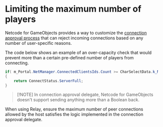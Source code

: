 # Limiting the maximum number of players

Netcode for GameObjects provides a way to customize the [connection approval process](connection-approval.md) that can reject incoming connections based on any number of user-specific reasons.

<!-- Commenting this out until we can get external code references working

Boss Room provides one example of how to handle limiting the number of players through the connection approval process:

```csharp reference
https://github.com/Unity-Technologies/com.unity.multiplayer.samples.coop/blob/v2.2.0/Assets/Scripts/ConnectionManagement/ConnectionState/HostingState.cs

```
-->

The code below shows an example of an over-capacity check that would prevent more than a certain pre-defined number of players from connecting.

```csharp
if( m_Portal.NetManager.ConnectedClientsIds.Count >= CharSelectData.k_MaxLobbyPlayers )
{
    return ConnectStatus.ServerFull;
}
```

> [!NOTE]​
> In connection approval delegate, Netcode for GameObjects doesn't support sending anything more than a Boolean back.

<!-- Commenting this out until we can get external code references working
> Boss Room shows a way to offer meaningful error code to the client by invoking a client RPC in the same channel that Netcode for GameObjects uses for its connection callback.
-->

When using Relay, ensure the maximum number of peer connections allowed by the host satisfies the logic implemented in the connection approval delegate.
